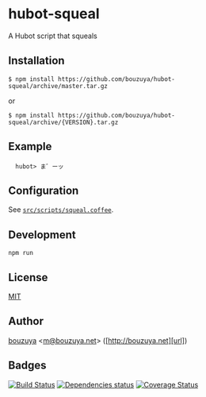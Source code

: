 # hubot-squeal

A Hubot script that squeals

## Installation

    $ npm install https://github.com/bouzuya/hubot-squeal/archive/master.tar.gz

or

    $ npm install https://github.com/bouzuya/hubot-squeal/archive/{VERSION}.tar.gz

## Example

      hubot> ま゛ーッ

## Configuration

See [`src/scripts/squeal.coffee`](src/scripts/squeal.coffee).

## Development

`npm run`

## License

[MIT](LICENSE)

## Author

[bouzuya][user] &lt;[m@bouzuya.net][mail]&gt; ([http://bouzuya.net][url])

## Badges

[![Build Status][travis-badge]][travis]
[![Dependencies status][david-dm-badge]][david-dm]
[![Coverage Status][coveralls-badge]][coveralls]

[travis]: https://travis-ci.org/bouzuya/hubot-squeal
[travis-badge]: https://travis-ci.org/bouzuya/hubot-squeal.svg?branch=master
[david-dm]: https://david-dm.org/bouzuya/hubot-squeal
[david-dm-badge]: https://david-dm.org/bouzuya/hubot-squeal.png
[coveralls]: https://coveralls.io/r/bouzuya/hubot-squeal
[coveralls-badge]: https://img.shields.io/coveralls/bouzuya/hubot-squeal.svg
[user]: https://github.com/bouzuya
[mail]: mailto:m@bouzuya.net
[url]: http://bouzuya.net
